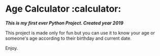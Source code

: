 # Age Calculator :calculator:
***This is my first ever Python Project.
Created year 2019***

This project is made only for fun but you can use it to know your age
or someone's age according to their birthday and current date.

Enjoy.
